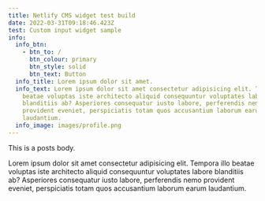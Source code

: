 ```yaml
---
title: Netlify CMS widget test build
date: 2022-03-31T09:18:46.423Z
test: Custom input widget sample
info:
  info_btn:
    - btn_to: /
      btn_colour: primary
      btn_style: solid
      btn_text: Button
  info_title: Lorem ipsum dolor sit amet.
  info_text: Lorem ipsum dolor sit amet consectetur adipisicing elit. Tempora illo
    beatae voluptas iste architecto aliquid consequuntur voluptates labore
    blanditiis ab? Asperiores consequatur iusto labore, perferendis nemo
    provident eveniet, perspiciatis totam quos accusantium laborum earum
    laudantium.
  info_image: images/profile.png
---
```

This is a posts body.

Lorem ipsum dolor sit amet consectetur adipisicing elit. Tempora illo beatae voluptas iste architecto aliquid consequuntur voluptates labore blanditiis ab? Asperiores consequatur iusto labore, perferendis nemo provident eveniet, perspiciatis totam quos accusantium laborum earum laudantium.